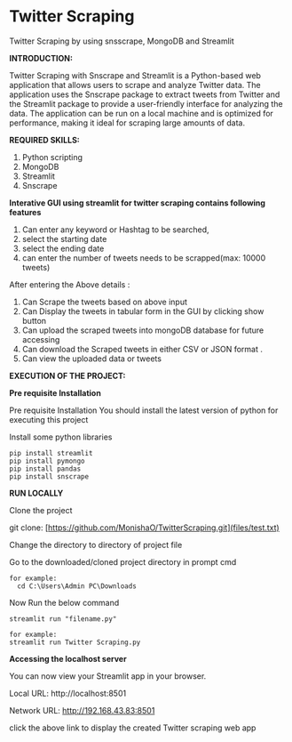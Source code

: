 # Twitter Scraping
Twitter Scraping by using snsscrape, MongoDB and Streamlit

**INTRODUCTION:**

  Twitter Scraping with Snscrape and Streamlit is a Python-based web application that allows users to scrape and analyze Twitter data. The application uses the Snscrape    package to extract tweets from Twitter and the Streamlit package to provide a user-friendly interface for analyzing the data. The application can be run on a local       machine and is optimized for performance, making it ideal for scraping large amounts of data.
  
 
**REQUIRED SKILLS:**

 1) Python scripting
 2) MongoDB
 3) Streamlit
 4) Snscrape
 
**Interative GUI using streamlit for twitter scraping contains following features**
 
 1) Can enter any keyword or Hashtag to be searched,
 2) select the starting date 
 3) select the ending date
 4) can enter the number of tweets needs to be scrapped(max: 10000 tweets)
 

 After entering the Above details : 
 1. Can Scrape the tweets based on above input
 2. Can Display the tweets in tabular form in the GUI by clicking show button 
 3. Can upload the scraped tweets into mongoDB database for future accessing
 4. Can download the Scraped tweets in either CSV or JSON format .
 5. Can view the uploaded data or tweets 

**EXECUTION OF THE PROJECT:**

**Pre requisite Installation**

Pre requisite Installation
You should install the latest version of python for executing this project

Install some python libraries

 ```
 pip install streamlit
 pip install pymongo
 pip install pandas 
 pip install snscrape
 ```

**RUN LOCALLY**

Clone the project

  
  git clone: [https://github.com/MonishaO/TwitterScraping.git](files/test.txt)
  

Change the directory to directory of project file

Go to the downloaded/cloned project directory in prompt cmd
```
for example:
  cd C:\Users\Admin PC\Downloads
```

Now Run the below command

```
streamlit run "filename.py"
```

```
for example:
streamlit run Twitter Scraping.py
```

**Accessing the localhost server**

      
  You can now view your Streamlit app in your browser.
  
  Local URL: http://localhost:8501
  
  Network URL: http://192.168.43.83:8501
  
  click the above link to display the created Twitter scraping web app
		
